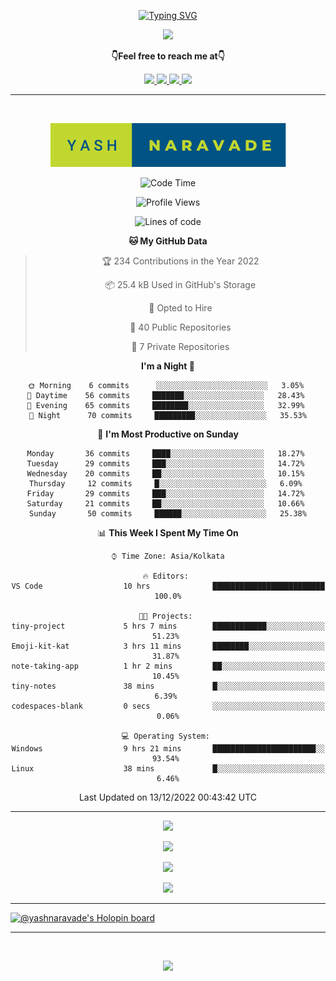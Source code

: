 <p align="center"> 
 <a href="https://git.io/typing-svg"><img src="https://readme-typing-svg.herokuapp.com?font=Fira+Code&weight=500&size=21&duration=4000&pause=1000&center=true&vCenter=true&width=435&lines=Hey+there!+;I'm+Yash!;How+you+doin'%3F;Lemme+show+you+sumn%2C+c'mon!" alt="Typing SVG" /></a>
</p>


<p align="center">
  <a href="https://forthebadge.com">
  <img  src="https://forthebadge.com/images/badges/winter-is-coming.svg" />
  
</a>
</p>

  <p align="center"><b>👇Feel free to reach me at👇</b></p>
<p align="center">
  <a href="https://mail.google.com/mail/u/0/?to=yashdip123@gmail.com&su=Hey&fs=1&tf=cm" target="_blank">
  <img  src="https://img.shields.io/badge/Gmail-EA4335.svg?style=for-the-badge&logo=Gmail&logoColor=white"/>
  <a href="https://twitter.com/yashnaravade" target="_blank">
  <img  src="https://img.shields.io/badge/Twitter-1DA1F2.svg?style=for-the-badge&logo=Twitter&logoColor=white"/>
   <a href="https://www.linkedin.com/in/yashnaravade/" target="_blank">
  <img  src="https://img.shields.io/badge/LinkedIn-0A66C2.svg?style=for-the-badge&logo=LinkedIn&logoColor=white"/>
<a href= "https://www.instagram.com/stellar_dawg_ilxx/" target="_blank">
<img  src="https://img.shields.io/badge/Instagram-E4405F?style=for-the-badge&logo=instagram&logoColor=white"/>
</a>
</p>

<hr/>

<div align="center">
&nbsp;

<p align="center">
  <img  src="yash-naravade.svg" />

  
</p>
 
<!--START_SECTION:waka-->
![Code Time](http://img.shields.io/badge/Code%20Time-5%20hrs%2012%20mins-blue)

![Profile Views](http://img.shields.io/badge/Profile%20Views-291-blue)

![Lines of code](https://img.shields.io/badge/From%20Hello%20World%20I%27ve%20Written-479%20Thousand%20lines%20of%20code-blue)

**🐱 My GitHub Data** 

> 🏆 234 Contributions in the Year 2022
 > 
> 📦 25.4 kB Used in GitHub's Storage 
 > 
> 💼 Opted to Hire
 > 
> 📜 40 Public Repositories 
 > 
> 🔑 7 Private Repositories  
 > 
**I'm a Night 🦉** 

```text
🌞 Morning    6 commits      ░░░░░░░░░░░░░░░░░░░░░░░░░   3.05% 
🌆 Daytime    56 commits     ███████░░░░░░░░░░░░░░░░░░   28.43% 
🌃 Evening    65 commits     ████████░░░░░░░░░░░░░░░░░   32.99% 
🌙 Night      70 commits     █████████░░░░░░░░░░░░░░░░   35.53%

```
📅 **I'm Most Productive on Sunday** 

```text
Monday       36 commits     ████░░░░░░░░░░░░░░░░░░░░░   18.27% 
Tuesday      29 commits     ███░░░░░░░░░░░░░░░░░░░░░░   14.72% 
Wednesday    20 commits     ██░░░░░░░░░░░░░░░░░░░░░░░   10.15% 
Thursday     12 commits     █░░░░░░░░░░░░░░░░░░░░░░░░   6.09% 
Friday       29 commits     ███░░░░░░░░░░░░░░░░░░░░░░   14.72% 
Saturday     21 commits     ██░░░░░░░░░░░░░░░░░░░░░░░   10.66% 
Sunday       50 commits     ██████░░░░░░░░░░░░░░░░░░░   25.38%

```


📊 **This Week I Spent My Time On** 

```text
⌚︎ Time Zone: Asia/Kolkata

🔥 Editors: 
VS Code                  10 hrs              █████████████████████████   100.0%

🐱‍💻 Projects: 
tiny-project             5 hrs 7 mins        ████████████░░░░░░░░░░░░░   51.23% 
Emoji-kit-kat            3 hrs 11 mins       ████████░░░░░░░░░░░░░░░░░   31.87% 
note-taking-app          1 hr 2 mins         ██░░░░░░░░░░░░░░░░░░░░░░░   10.45% 
tiny-notes               38 mins             █░░░░░░░░░░░░░░░░░░░░░░░░   6.39% 
codespaces-blank         0 secs              ░░░░░░░░░░░░░░░░░░░░░░░░░   0.06%

💻 Operating System: 
Windows                  9 hrs 21 mins       ███████████████████████░░   93.54% 
Linux                    38 mins             █░░░░░░░░░░░░░░░░░░░░░░░░   6.46%

```


 Last Updated on 13/12/2022 00:43:42 UTC
<!--END_SECTION:waka-->

</div>
<hr></hr>

<!-- github stats -->
   
<p align="center">
  <img  src="https://github-readme-stats.vercel.app/api?username=yashnaravade&show_icons=true&theme=radical" />
</p>

<!-- Github streak stats  -->
<p align="center">
  <img  src="https://github-readme-streak-stats.herokuapp.com/?user=yashnaravade&theme=radical" />
</p>
<!-- git profile summary cards -->
<p align="center">
  <img  src="https://github-profile-summary-cards.vercel.app/api/cards/profile-details?username=yashnaravade&theme=monokai" />
</p>

<!-- most used languages  -->
<p align="center">
  <img  src="https://github-profile-summary-cards.vercel.app/api/cards/most-commit-language?username=yashnaravade&theme=monokai" />
</p>

<!-- github stats end -->
<hr/>


<!-- languages and tools -->

<!-- Holopin Badges -->
[![@yashnaravade's Holopin board](https://holopin.me/yashnaravade)](https://holopin.io/@yashnaravade)

<hr/>
<br/>
<p align="center">
  <a href="(https://forthebadge.com)">
  <img  src="https://forthebadge.com/images/badges/built-with-love.svg" />
</a>
</p>
